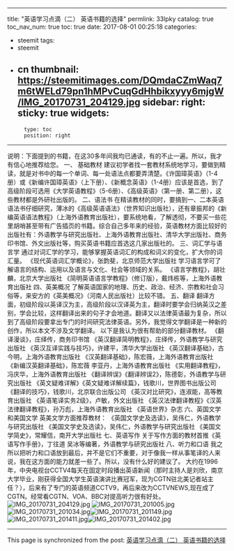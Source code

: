 
---
title: "英语学习点滴（二） 英语书籍的选择"
permlink: 33lpky
catalog: true
toc_nav_num: true
toc: true
date: 2017-08-01 00:25:18
categories:
- steemit
tags:
- steemit
- cn
thumbnail: https://steemitimages.com/DQmdaCZmWaq7m6tWELd79pn1hMPvCuqGdHhbikxyyy6mjgW/IMG_20170731_204129.jpg
sidebar:
    right:
        sticky: true
widgets:
    -
        type: toc
        position: right
---


说明：下面提到的书籍，在这30多年间我均已通读，有的不止一遍。所以，我才有信心地推荐给您。
一、	基础教材
建议初学者找一套教材系统地学习，要做到精读，就是对书中的每一个单词、每一处语法点都要弄清楚。《许国璋英语》（1-4册）或《新编许国璋英语》（上下册）、《新概念英语》（1-4册）应该是首选，到了高级阶段可选用《大学英语教程》（5-6册）、《高级英语》（第一册、第二册），这些教材都是外研社出版的。
二、语法书
在精读教材的同时，要搞到一、二本英语语法书仔细研究，薄冰的《高级英语语法》（世界知识出版社），还有章振邦的《新编英语语法教程》（上海外语教育出版社），要系统地看，了解透彻，不要买一些花里胡哨甚至带有广告插页的书籍。综合自己多年来的经验，英语教材方面比较好的出版社有：外语教学与研究出版社、上海外语教育出版社、清华大学出版社、商务印书馆、外文出版社等，购买英语书籍应首选这几家出版社的。
三、词汇学与语言学
通过对词汇学的学习，能够掌握英语词汇的构成和词义的变化，扩大你的词汇量。
《现代英语词汇学概论》，张韵斐，北京师范大学出版社
学习语言学可了解语言的结构、运用以及语言与文化、社会等领域的关系。
《语言学教程》，胡壮麟，北京大学出版社
《简明英语语言学教程》（修订版），戴炜栋等，上海外语教育出版社
四、英美概况
了解英语国家的地理、历史、政治、经济、宗教和社会习俗等，来安方的《英美概况》（河南人民出版社）比较不错。
五、翻译
翻译方面，初级阶段以英译汉为主，高级阶段以汉译英为主，翻译时要学会归纳英汉之差别，学会比较，这样翻译出来的句子才会地道。翻译又以法律英语最为复杂，所以到了高级阶段要拿出专门的时间研究法律英语。另外，我觉得文学翻译是一种新的创作，所以本文不涉及文学翻译。
以下是我认为很有帮助的部分翻译教材。
《翻译漫谈》，庄绎传，商务印书馆
《英汉翻译简明教程》，庄绎传，外语教学与研究出版社
《英汉互译实践与技巧》，许建平，清华大学出版社
《英汉翻译基础》，古今明，上海外语教育出版社
《汉英翻译基础》，陈宏薇，上海外语教育出版社
《新编汉英翻译基础》，陈宏薇  李亚丹，上海外语教育出版社
《实用翻译教程》，冯庆华，上海外语教育出版社
《翻译辨误》《翻译辨误2》，陈德彰，外语教学与研究出版社
《英文疑难详解》《英文疑难详解续篇》，钱歌川，世界图书出版公司
《翻译的技巧》，钱歌川，北京联合出版公司
《英汉对比研究》，连淑能，高等教育出版社
《英语笔译实务2级》，卢敏，外文出版社
《英汉法律翻译教程》《汉英法律翻译教程》，孙万彪，上海外语教育出版社
《英语世界》杂志
六、英国文学和美国文学
英美文学方面推荐教材：
《英国文学史及选读》，吴伟仁，外语教学与研究出版社
《美国文学史及选读》，吴伟仁，外语教学与研究出版社
《美国文学简史》，常耀信，南开大学出版社
七、英语写作
关于写作方面的教材首推《英语写作手册》，丁往道 吴冰等编著，外语教学与研究出版社
八、听力和口语
我之所以把听力和口语放到最后，并不是它们不重要，对于像我一样从事笔译的人来说，我在这方面的能力就差一些了。所以，没有什么好的建议了。
大约在1996年，中央电视台CCTV4每天在固定时段播出英语新闻（那时主持人是刘欣，南京大学毕业，刚获得全国大学生英语演讲比赛冠军，现为CGTN驻北美记者站主任？），后来有了专门的英语频道CCTV9，再后来改为CCTVNEWS,现在成了CGTN。经常看CGTN、VOA、BBC对提高听力很有好处。
![IMG_20170731_204129.jpg](https://steemitimages.com/DQmdaCZmWaq7m6tWELd79pn1hMPvCuqGdHhbikxyyy6mjgW/IMG_20170731_204129.jpg)
![IMG_20170731_201005.jpg](https://steemitimages.com/DQmd6Wn1VbnPtKRPXZZgqMLoBLGygfM4i4UaTXJFSs6BrNk/IMG_20170731_201005.jpg)![IMG_20170731_201034.jpg](https://steemitimages.com/DQmRggfWbUSr2HyKntU1ZypeUbuSjEfXSdaTEBpLXL8Te9P/IMG_20170731_201034.jpg)![IMG_20170731_201149.jpg](https://steemitimages.com/DQmQkRyqhWQwMNzFvsm6EGcsk6oAuerFRuvvmUdPkXn3NSF/IMG_20170731_201149.jpg)![IMG_20170731_201411.jpg](https://steemitimages.com/DQmS6JEdm5xXUonpLvnihJyfWS6QXtWsDBTG3jUFNLAUYG3/IMG_20170731_201411.jpg)![IMG_20170731_201402.jpg](https://steemitimages.com/DQmdqTbzNRtGvYS7fZABvkSJnoo7xUuZrFehKJYGJ87RFAW/IMG_20170731_201402.jpg)

- - -

This page is synchronized from the post: [英语学习点滴（二） 英语书籍的选择](https://steemit.com/@bring/33lpky)
